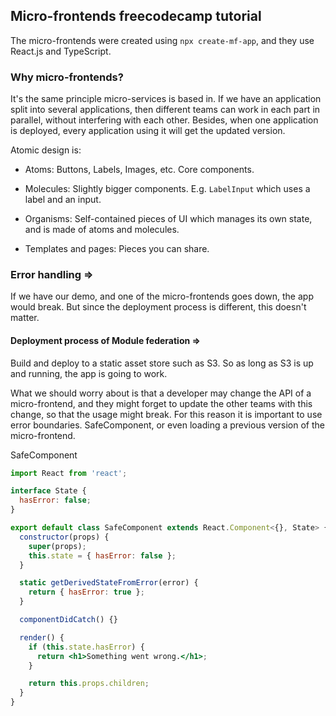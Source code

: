 ## Micro-frontends freecodecamp tutorial

The micro-frontends were created using `npx create-mf-app`, and they use React.js and TypeScript.

### Why micro-frontends?

It's the same principle micro-services is based in. If we have an application split into several applications, then different teams can work in each part in parallel, without interfering with each other. Besides, when one application is deployed, every application using it will get the updated version.

Atomic design is:

- Atoms: Buttons, Labels, Images, etc. Core components.

- Molecules: Slightly bigger components. E.g. `LabelInput` which uses a label and an input.

- Organisms: Self-contained pieces of UI which manages its own state, and is made of atoms and molecules.

- Templates and pages: Pieces you can share.

### Error handling =>

If we have our demo, and one of the micro-frontends goes down, the app would break. But since the deployment process is different, this doesn't matter.

#### Deployment process of Module federation =>

Build and deploy to a static asset store such as S3. So as long as S3 is up and running, the app is going to work.

What we should worry about is that a developer may change the API of a micro-frontend, and they might forget to update the other teams with this change, so that the usage might break.
For this reason it is important to use error boundaries. SafeComponent, or even loading a previous version of the micro-frontend.

SafeComponent
```jsx
import React from 'react';

interface State {
  hasError: false;
}

export default class SafeComponent extends React.Component<{}, State> {
  constructor(props) {
    super(props);
    this.state = { hasError: false };
  }

  static getDerivedStateFromError(error) {
    return { hasError: true };
  }

  componentDidCatch() {}

  render() {
    if (this.state.hasError) {
      return <h1>Something went wrong.</h1>;
    }

    return this.props.children;
  }
}
```

